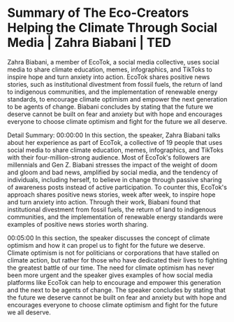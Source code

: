 # Summary of The Eco-Creators Helping the Climate Through Social Media | Zahra Biabani | TED

Zahra Biabani, a member of EcoTok, a social media collective, uses social media to share climate education, memes, infographics, and TikToks to inspire hope and turn anxiety into action. EcoTok shares positive news stories, such as institutional divestment from fossil fuels, the return of land to indigenous communities, and the implementation of renewable energy standards, to encourage climate optimism and empower the next generation to be agents of change. Biabani concludes by stating that the future we deserve cannot be built on fear and anxiety but with hope and encourages everyone to choose climate optimism and fight for the future we all deserve.

Detail Summary: 
00:00:00
In this section, the speaker, Zahra Biabani talks about her experience as part of EcoTok, a collective of 19 people that uses social media to share climate education, memes, infographics, and TikToks with their four-million-strong audience. Most of EcoTok's followers are millennials and Gen Z. Biabani stresses the impact of the weight of doom and gloom and bad news, amplified by social media, and the tendency of individuals, including herself, to believe in change through passive sharing of awareness posts instead of active participation. To counter this, EcoTok's approach shares positive news stories, week after week, to inspire hope and turn anxiety into action. Through their work, Biabani found that institutional divestment from fossil fuels, the return of land to indigenous communities, and the implementation of renewable energy standards were examples of positive news stories worth sharing.

00:05:00
In this section, the speaker discusses the concept of climate optimism and how it can propel us to fight for the future we deserve. Climate optimism is not for politicians or corporations that have stalled on climate action, but rather for those who have dedicated their lives to fighting the greatest battle of our time. The need for climate optimism has never been more urgent and the speaker gives examples of how social media platforms like EcoTok can help to encourage and empower this generation and the next to be agents of change. The speaker concludes by stating that the future we deserve cannot be built on fear and anxiety but with hope and encourages everyone to choose climate optimism and fight for the future we all deserve.

